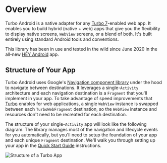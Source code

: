 # Overview
Turbo Android is a native adapter for any [Turbo 7](https://turbo.hotwired.dev)-enabled web app. It enables you to build hybrid (native + web) apps that give you the flexibility to display native screens, `WebView` screens, or a blend of both. It's built entirely using standard Android tools and conventions.

This library has been in use and tested in the wild since June 2020 in the all-new [HEY Android](https://play.google.com/store/apps/details?id=com.basecamp.hey&hl=en_US) app.

## Structure of Your App
Turbo Android uses Google's [Navigation component library](https://developer.android.com/guide/navigation) under the hood to navigate between destinations. It leverages a single-`Activity` architecture and each navigation destination is a `Fragment` that you'll implement in your app. To take advantage of speed improvements that [Turbo](https://turbo.hotwired.dev) enables for web applications, a single `WebView` instance is swapped between each `TurboWebFragment` destination, so the `WebView` instance and resources don't need to be recreated for each destination.

The structure of your single-`Activity` app will look like the following diagram. The library manages most of the navigation and lifecycle events for you automatically, but you'll need to setup the foundation of your app and each unique `Fragment` destination. We'll walk you through setting up your app in the [Quick Start Guide](QUICK-START.md) instructions.

![Structure of a Turbo App](assets/turbo-app-diagram.png)
